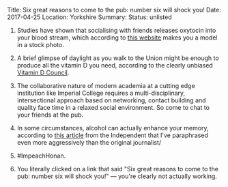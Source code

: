 Title: Six great reasons to come to the pub: number six will shock you!
Date: 2017-04-25
Location: Yorkshire
Summary:
Status: unlisted

1. Studies have shown that socialising with friends releases oxytocin into your blood stream, which according to [this website](https://www.mindbodygreen.com/0-20069/why-spending-time-with-friends-boosts-your-oxytocin.html) makes you a model in a stock photo.

2. A brief glimpse of daylight as you walk to the Union might be enough to produce all the vitamin D you need, according to the clearly unbiased [Vitamin D Council](https://www.vitamindcouncil.org/about-vitamin-d/how-do-i-get-the-vitamin-d-my-body-needs/).

3. The collaborative nature of modern academia at a cutting edge institution like Imperial College requires a multi-disciplinary, intersectional approach based on networking, contact building and quality face time in a relaxed social environment. So come to chat to your friends at the pub.

4. In some circumstances, alcohol can actually enhance your memory, according to [this article](http://www.independent.co.uk/life-style/health-and-families/health-news/red-wine-antioxidant-can-prevent-memory-deterioration-10029101.html) from the Independent that I've paraphrased even more aggressively than the original journalist/

5. &#35;ImpeachHonan.

6. You literally clicked on a link that said "Six great reasons to come to the pub: number six will shock you!" &mdash; you're clearly not actually working.
